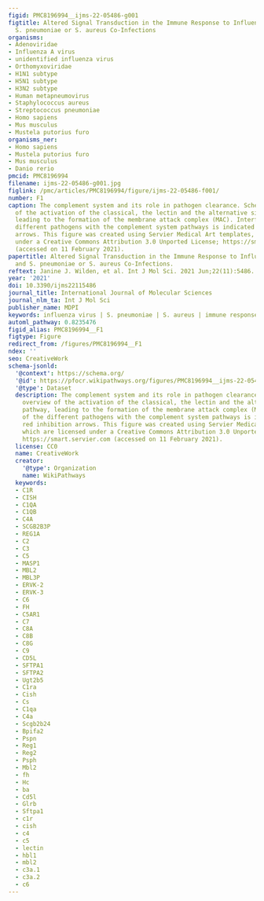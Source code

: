 ```yaml
---
figid: PMC8196994__ijms-22-05486-g001
figtitle: Altered Signal Transduction in the Immune Response to Influenza Virus and
  S. pneumoniae or S. aureus Co-Infections
organisms:
- Adenoviridae
- Influenza A virus
- unidentified influenza virus
- Orthomyxoviridae
- H1N1 subtype
- H5N1 subtype
- H3N2 subtype
- Human metapneumovirus
- Staphylococcus aureus
- Streptococcus pneumoniae
- Homo sapiens
- Mus musculus
- Mustela putorius furo
organisms_ner:
- Homo sapiens
- Mustela putorius furo
- Mus musculus
- Danio rerio
pmcid: PMC8196994
filename: ijms-22-05486-g001.jpg
figlink: /pmc/articles/PMC8196994/figure/ijms-22-05486-f001/
number: F1
caption: The complement system and its role in pathogen clearance. Schematic overview
  of the activation of the classical, the lectin and the alternative signaling pathway,
  leading to the formation of the membrane attack complex (MAC). Interference of the
  different pathogens with the complement system pathways is indicated by red inhibition
  arrows. This figure was created using Servier Medical Art templates, which are licensed
  under a Creative Commons Attribution 3.0 Unported License; https://smart.servier.com
  (accessed on 11 February 2021).
papertitle: Altered Signal Transduction in the Immune Response to Influenza Virus
  and S. pneumoniae or S. aureus Co-Infections.
reftext: Janine J. Wilden, et al. Int J Mol Sci. 2021 Jun;22(11):5486.
year: '2021'
doi: 10.3390/ijms22115486
journal_title: International Journal of Molecular Sciences
journal_nlm_ta: Int J Mol Sci
publisher_name: MDPI
keywords: influenza virus | S. pneumoniae | S. aureus | immune response
automl_pathway: 0.8235476
figid_alias: PMC8196994__F1
figtype: Figure
redirect_from: /figures/PMC8196994__F1
ndex: ''
seo: CreativeWork
schema-jsonld:
  '@context': https://schema.org/
  '@id': https://pfocr.wikipathways.org/figures/PMC8196994__ijms-22-05486-g001.html
  '@type': Dataset
  description: The complement system and its role in pathogen clearance. Schematic
    overview of the activation of the classical, the lectin and the alternative signaling
    pathway, leading to the formation of the membrane attack complex (MAC). Interference
    of the different pathogens with the complement system pathways is indicated by
    red inhibition arrows. This figure was created using Servier Medical Art templates,
    which are licensed under a Creative Commons Attribution 3.0 Unported License;
    https://smart.servier.com (accessed on 11 February 2021).
  license: CC0
  name: CreativeWork
  creator:
    '@type': Organization
    name: WikiPathways
  keywords:
  - C1R
  - CISH
  - C1QA
  - C1QB
  - C4A
  - SCGB2B3P
  - REG1A
  - C2
  - C3
  - C5
  - MASP1
  - MBL2
  - MBL3P
  - ERVK-2
  - ERVK-3
  - C6
  - FH
  - C5AR1
  - C7
  - C8A
  - C8B
  - C8G
  - C9
  - CD5L
  - SFTPA1
  - SFTPA2
  - Ugt2b5
  - C1ra
  - Cish
  - Cs
  - C1qa
  - C4a
  - Scgb2b24
  - Bpifa2
  - Pspn
  - Reg1
  - Reg2
  - Psph
  - Mbl2
  - fh
  - Hc
  - ba
  - Cd5l
  - Glrb
  - Sftpa1
  - c1r
  - cish
  - c4
  - c5
  - lectin
  - hbl1
  - mbl2
  - c3a.1
  - c3a.2
  - c6
---
```

